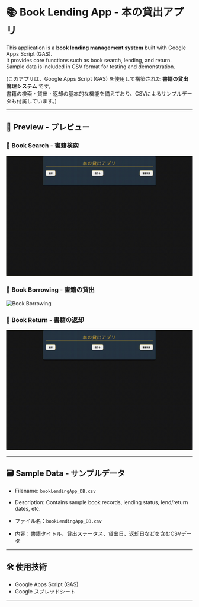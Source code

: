 # 📚 Book Lending App - 本の貸出アプリ

This application is a **book lending management system** built with Google Apps Script (GAS).  
It provides core functions such as book search, lending, and return.  
Sample data is included in CSV format for testing and demonstration.

(このアプリは、Google Apps Script (GAS) を使用して構築された **書籍の貸出管理システム** です。  
書籍の検索・貸出・返却の基本的な機能を備えており、CSVによるサンプルデータも付属しています。)

---

## 👀 Preview - プレビュー

### 🔎 Book Search - 書籍検索
![Book Search](img/bookSearch.gif)

### 📕 Book Borrowing - 書籍の貸出
![Book Borrowing](img/borrow.gif)

### 📗 Book Return - 書籍の返却
![Book Return](img/return.gif)

---

## 🗃 Sample Data - サンプルデータ

- Filename: `bookLendingApp_DB.csv`  
- Description: Contains sample book records, lending status, lend/return dates, etc.


- ファイル名：`bookLendingApp_DB.csv`  
- 内容：書籍タイトル、貸出ステータス、貸出日、返却日などを含むCSVデータ

---

## 🛠 使用技術

- Google Apps Script (GAS)
- Google スプレッドシート

---